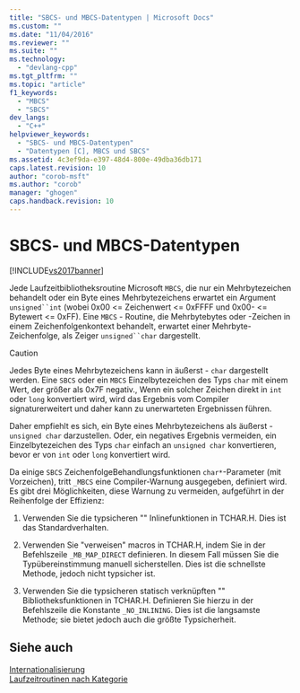 ```yaml
---
title: "SBCS- und MBCS-Datentypen | Microsoft Docs"
ms.custom: ""
ms.date: "11/04/2016"
ms.reviewer: ""
ms.suite: ""
ms.technology: 
  - "devlang-cpp"
ms.tgt_pltfrm: ""
ms.topic: "article"
f1_keywords: 
  - "MBCS"
  - "SBCS"
dev_langs: 
  - "C++"
helpviewer_keywords: 
  - "SBCS- und MBCS-Datentypen"
  - "Datentypen [C], MBCS und SBCS"
ms.assetid: 4c3ef9da-e397-48d4-800e-49dba36db171
caps.latest.revision: 10
author: "corob-msft"
ms.author: "corob"
manager: "ghogen"
caps.handback.revision: 10
---
```

# SBCS- und MBCS-Datentypen
[!INCLUDE[vs2017banner](../assembler/inline/includes/vs2017banner.md)]

Jede Laufzeitbibliotheksroutine Microsoft `MBCS`, die nur ein Mehrbytezeichen behandelt oder ein Byte eines Mehrbytezeichens erwartet ein Argument `unsigned``int` \(wobei 0x00 \<\= Zeichenwert \<\= 0xFFFF und 0x00\- \<\= Bytewert \<\= 0xFF\).  Eine `MBCS` \- Routine, die Mehrbytebytes oder \-Zeichen in einem Zeichenfolgenkontext behandelt, erwartet einer Mehrbyte\-Zeichenfolge, als Zeiger `unsigned``char` dargestellt.  
  
> [!CAUTION]
>  Jedes Byte eines Mehrbytezeichens kann in äußerst \- `char` dargestellt werden.  Eine `SBCS` oder ein `MBCS` Einzelbytezeichen des Typs `char` mit einem Wert, der größer als 0x7F negativ.,  Wenn ein solcher Zeichen direkt in `int` oder `long` konvertiert wird, wird das Ergebnis vom Compiler signaturerweitert und daher kann zu unerwarteten Ergebnissen führen.  
  
 Daher empfiehlt es sich, ein Byte eines Mehrbytezeichens als äußerst \- `unsigned char` darzustellen.  Oder, ein negatives Ergebnis vermeiden, ein Einzelbytezeichen des Typs `char` einfach an `unsigned char` konvertieren, bevor er von `int` oder `long` konvertiert wird.  
  
 Da einige `SBCS` ZeichenfolgeBehandlungsfunktionen `char*`\-Parameter \(mit Vorzeichen\), tritt `_MBCS` eine Compiler\-Warnung ausgegeben, definiert wird.  Es gibt drei Möglichkeiten, diese Warnung zu vermeiden, aufgeführt in der Reihenfolge der Effizienz:  
  
1.  Verwenden Sie die typsicheren "" Inlinefunktionen in TCHAR.H.  Dies ist das Standardverhalten.  
  
2.  Verwenden Sie "verweisen" macros in TCHAR.H, indem Sie in der Befehlszeile `_MB_MAP_DIRECT` definieren.  In diesem Fall müssen Sie die Typübereinstimmung manuell sicherstellen.  Dies ist die schnellste Methode, jedoch nicht typsicher ist.  
  
3.  Verwenden Sie die typsicheren statisch verknüpften "" Bibliotheksfunktionen in TCHAR.H.  Definieren Sie hierzu in der Befehlszeile die Konstante `_NO_INLINING`.  Dies ist die langsamste Methode; sie bietet jedoch auch die größte Typsicherheit.  
  
## Siehe auch  
 [Internationalisierung](../c-runtime-library/internationalization.md)   
 [Laufzeitroutinen nach Kategorie](../c-runtime-library/run-time-routines-by-category.md)